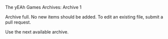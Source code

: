 The yEAh Games Archives: Archive 1

Archive full. No new items should be added. To edit an existing file, submit a pull request.

Use the next available archive.
